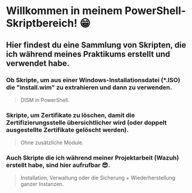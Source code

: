 # Willkommen in meinem PowerShell-Skriptbereich! 😁
## Hier findest du eine Sammlung von Skripten, die ich während meines Praktikums erstellt und verwendet habe.
### Ob Skripte, um aus einer Windows-Installationsdatei (*.ISO) die "install.wim" zu extrahieren und dann zu verwenden.<br>
> DISM in PowerShell.<br>
### Skripte, um Zertifikate zu löschen, damit die Zertifizierungsstelle übersichtlicher wird (oder doppelt ausgestellte Zertifikate gelöscht werden).<br>
> Ohne zusätzliche Module.<br>
### Auch Skripte die ich während meiner Projektarbeit (Wazuh) erstellt habe, sind hier aufrufbar 😎.<br>
> Installation, Verwaltung oder die Sicherung + Wiederherstellung ganzer Instanzen.

